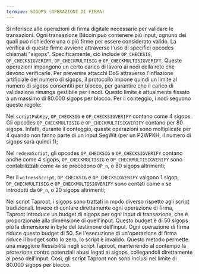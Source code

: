 ```yaml
---
termine: SIGOPS (OPERAZIONI DI FIRMA)
---
```


Si riferisce alle operazioni di firma digitale necessarie per validare le transazioni. Ogni transazione Bitcoin può contenere più input, ognuno dei quali può richiedere una o più firme per essere considerato valido. La verifica di queste firme avviene attraverso l'uso di specifici opcodes chiamati "sigops". Specificamente, ciò include `OP_CHECKSIG`, `OP_CHECKSIGVERIFY`, `OP_CHECKMULTISIG` e `OP_CHECKMULTISIGVERIFY`. Queste operazioni impongono un certo carico di lavoro ai nodi della rete che devono verificarle. Per prevenire attacchi DoS attraverso l'inflazione artificiale del numero di sigops, il protocollo impone quindi un limite al numero di sigops consentiti per blocco, per garantire che il carico di validazione rimanga gestibile per i nodi. Questo limite è attualmente fissato a un massimo di 80.000 sigops per blocco. Per il conteggio, i nodi seguono queste regole:

Nel `scriptPubKey`, `OP_CHECKSIG` e `OP_CHECKSIGVERIFY` contano come 4 sigops. Gli opcodes `OP_CHECKMULTISIG` e `OP_CHECKMULTISIGVERIFY` contano per 80 sigops. Infatti, durante il conteggio, queste operazioni sono moltiplicate per 4 quando non fanno parte di un input SegWit (per un P2WPKH, il numero di sigops sarà quindi 1);

Nel `redeemScript`, gli opcodes `OP_CHECKSIG` e `OP_CHECKSIGVERIFY` contano anche come 4 sigops, `OP_CHECKMULTISIG` e `OP_CHECKMULTISIGVERIFY` sono contabilizzati come `4n` se precedono `OP_n`, o 80 sigops altrimenti;

Per il `witnessScript`, `OP_CHECKSIG` e `OP_CHECKSIGVERIFY` valgono 1 sigop, `OP_CHECKMULTISIG` e `OP_CHECKMULTISIGVERIFY` sono contati come `n` se introdotti da `OP_n`, o 20 sigops altrimenti;

Nei script Taproot, i sigops sono trattati in modo diverso rispetto agli script tradizionali. Invece di contare direttamente ogni operazione di firma, Taproot introduce un budget di sigops per ogni input di transazione, che è proporzionale alla dimensione di quell'input. Questo budget è di 50 sigops più la dimensione in byte del testimone dell'input. Ogni operazione di firma riduce questo budget di 50. Se l'esecuzione di un'operazione di firma riduce il budget sotto lo zero, lo script è invalido. Questo metodo permette una maggiore flessibilità negli script Taproot, mantenendo al contempo la protezione contro potenziali abusi legati ai sigops, collegandoli direttamente al peso dell'input. Così, gli script Taproot non sono inclusi nel limite di 80.000 sigops per blocco.